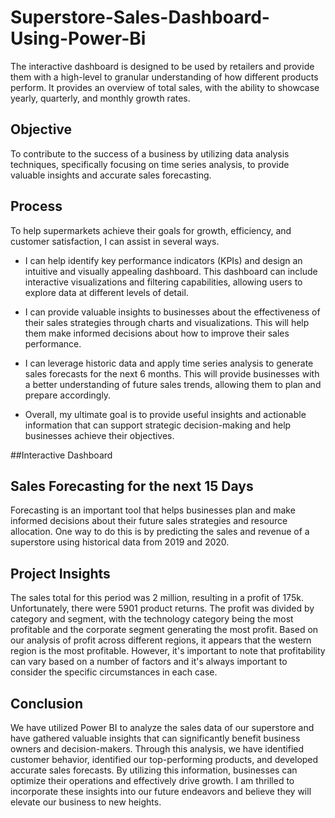 # Superstore-Sales-Dashboard-Using-Power-Bi
The interactive dashboard is designed to be used by retailers and provide them with a high-level to granular understanding of how different products perform. It provides an overview of total sales, with the ability to showcase yearly, quarterly, and monthly growth rates.
## Objective
To contribute to the success of a business by utilizing data analysis techniques, specifically focusing on time series analysis, to provide valuable insights and accurate sales forecasting.
## Process
To help supermarkets achieve their goals for growth, efficiency, and customer satisfaction, I can assist in several ways.

-  I can help identify key performance indicators (KPIs) and design an intuitive and visually appealing dashboard. This dashboard can include interactive visualizations and filtering capabilities, allowing users to explore data at different levels of detail.

-  I can provide valuable insights to businesses about the effectiveness of their sales strategies through charts and visualizations. This will help them make informed decisions about how to improve their sales performance.

-  I can leverage historic data and apply time series analysis to generate sales forecasts for the next 6 months. This will provide businesses with a better understanding of future sales trends, allowing them to plan and prepare accordingly.

-  Overall, my ultimate goal is to provide useful insights and actionable information that can support strategic decision-making and help businesses achieve their objectives.

##Interactive Dashboard

## Sales Forecasting for the next 15 Days
Forecasting is an important tool that helps businesses plan and make informed decisions about their future sales strategies and resource allocation. One way to do this is by predicting the sales and revenue of a superstore using historical data from 2019 and 2020.

## Project Insights
The sales total for this period was 2 million, resulting in a profit of 175k. Unfortunately, there were 5901 product returns.
The profit was divided by category and segment, with the technology category being the most profitable and the corporate segment generating the most profit.
Based on our analysis of profit across different regions, it appears that the western region is the most profitable. However, it's important to note that profitability can vary based on a number of factors and it's always important to consider the specific circumstances in each case.

## Conclusion
We have utilized Power BI to analyze the sales data of our superstore and have gathered valuable insights that can significantly benefit business owners and decision-makers. Through this analysis, we have identified customer behavior, identified our top-performing products, and developed accurate sales forecasts. By utilizing this information, businesses can optimize their operations and effectively drive growth. I am thrilled to incorporate these insights into our future endeavors and believe they will elevate our business to new heights.




